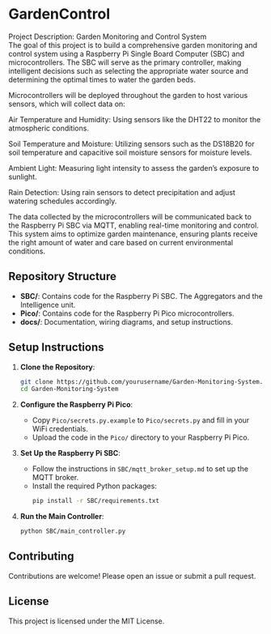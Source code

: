 
# GardenControl
Project Description: Garden Monitoring and Control System<br>
The goal of this project is to build a comprehensive garden monitoring and control system using a Raspberry Pi Single Board Computer (SBC) and microcontrollers. The SBC will serve as the primary controller, making intelligent decisions such as selecting the appropriate water source and determining the optimal times to water the garden beds.

Microcontrollers will be deployed throughout the garden to host various sensors, which will collect data on:

Air Temperature and Humidity: Using sensors like the DHT22 to monitor the atmospheric conditions.<br>

Soil Temperature and Moisture: Utilizing sensors such as the DS18B20 for soil temperature and capacitive soil moisture sensors for moisture levels.<br>

Ambient Light: Measuring light intensity to assess the garden’s exposure to sunlight.<br>

Rain Detection: Using rain sensors to detect precipitation and adjust watering schedules accordingly.<br>

The data collected by the microcontrollers will be communicated back to the Raspberry Pi SBC via MQTT, enabling real-time monitoring and control. This system aims to optimize garden maintenance, ensuring plants receive the right amount of water and care based on current environmental conditions.

## Repository Structure
- **SBC/**: Contains code for the Raspberry Pi SBC. The Aggregators and the Intelligence unit.
- **Pico/**: Contains code for the Raspberry Pi Pico microcontrollers.
- **docs/**: Documentation, wiring diagrams, and setup instructions.

## Setup Instructions
1. **Clone the Repository**:
    ```bash
    git clone https://github.com/yourusername/Garden-Monitoring-System.git
    cd Garden-Monitoring-System
    ```

2. **Configure the Raspberry Pi Pico**:
    - Copy `Pico/secrets.py.example` to `Pico/secrets.py` and fill in your WiFi credentials.
    - Upload the code in the `Pico/` directory to your Raspberry Pi Pico.

3. **Set Up the Raspberry Pi SBC**:
    - Follow the instructions in `SBC/mqtt_broker_setup.md` to set up the MQTT broker.
    - Install the required Python packages:
        ```bash
        pip install -r SBC/requirements.txt
        ```

4. **Run the Main Controller**:
    ```bash
    python SBC/main_controller.py
    ```

## Contributing
Contributions are welcome! Please open an issue or submit a pull request.

## License
This project is licensed under the MIT License.
